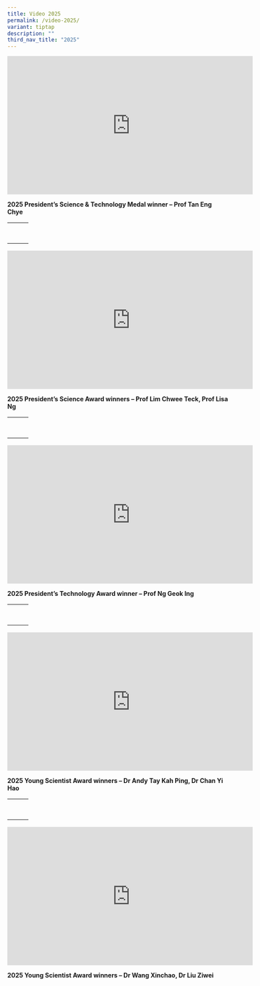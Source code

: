 ```yaml
---
title: Video 2025
permalink: /video-2025/
variant: tiptap
description: ""
third_nav_title: "2025"
---
```

<div class="iframe-wrapper">
<iframe height="315" width="560" allowfullscreen="true" frameborder="0" src="https://www.youtube-nocookie.com/embed/2uYy-_7IXjU?si=iKS1OIDDycSPvWge"></iframe>
</div>
<p><strong>2025 President’s Science &amp; Technology Medal winner – Prof Tan Eng Chye</strong>
</p>
<p></p>
<table style="minWidth: 75px">
<colgroup>
<col>
<col>
<col>
</colgroup>
<tbody>
<tr>
<th rowspan="1" colspan="1">
<p></p>
</th>
<th rowspan="1" colspan="1">
<p></p>
</th>
<th rowspan="1" colspan="1">
<p></p>
</th>
</tr>
<tr>
<td rowspan="1" colspan="1">
<p></p>
</td>
<td rowspan="1" colspan="1">
<p></p>
</td>
<td rowspan="1" colspan="1">
<p></p>
</td>
</tr>
</tbody>
</table>
<div class="iframe-wrapper">
<iframe height="315" width="560" allowfullscreen="true" frameborder="0" src="https://www.youtube-nocookie.com/embed/DlJefbrd1SM?si=_4JtQUYq3UojSaTm"></iframe>
</div>
<p><strong>2025 President’s Science Award winners – Prof Lim Chwee Teck, Prof Lisa Ng</strong>
</p>
<table style="minWidth: 75px">
<colgroup>
<col>
<col>
<col>
</colgroup>
<tbody>
<tr>
<th rowspan="1" colspan="1">
<p></p>
</th>
<th rowspan="1" colspan="1">
<p></p>
</th>
<th rowspan="1" colspan="1">
<p></p>
</th>
</tr>
<tr>
<td rowspan="1" colspan="1">
<p></p>
</td>
<td rowspan="1" colspan="1">
<p></p>
</td>
<td rowspan="1" colspan="1">
<p></p>
</td>
</tr>
</tbody>
</table>
<div class="iframe-wrapper">
<iframe height="315" width="560" allowfullscreen="true" frameborder="0" src="https://www.youtube-nocookie.com/embed/EsiUynzlwwM?si=Q9gVOCcG2S2Er4FL"></iframe>
</div>
<p><strong>2025 President’s Technology Award winner – Prof Ng Geok Ing</strong>
</p>
<table style="minWidth: 75px">
<colgroup>
<col>
<col>
<col>
</colgroup>
<tbody>
<tr>
<th rowspan="1" colspan="1">
<p></p>
</th>
<th rowspan="1" colspan="1">
<p></p>
</th>
<th rowspan="1" colspan="1">
<p></p>
</th>
</tr>
<tr>
<td rowspan="1" colspan="1">
<p></p>
</td>
<td rowspan="1" colspan="1">
<p></p>
</td>
<td rowspan="1" colspan="1">
<p></p>
</td>
</tr>
</tbody>
</table>
<div class="iframe-wrapper">
<iframe height="315" width="560" allowfullscreen="true" frameborder="0" src="https://www.youtube-nocookie.com/embed/FcvO-0gAjIA?si=r6Lie0dYs8oOEvGS"></iframe>
</div>
<p><strong>2025 Young Scientist Award winners – Dr Andy Tay Kah Ping, Dr Chan Yi Hao</strong>
</p>
<table style="minWidth: 75px">
<colgroup>
<col>
<col>
<col>
</colgroup>
<tbody>
<tr>
<th rowspan="1" colspan="1">
<p></p>
</th>
<th rowspan="1" colspan="1">
<p></p>
</th>
<th rowspan="1" colspan="1">
<p></p>
</th>
</tr>
<tr>
<td rowspan="1" colspan="1">
<p></p>
</td>
<td rowspan="1" colspan="1">
<p></p>
</td>
<td rowspan="1" colspan="1">
<p></p>
</td>
</tr>
</tbody>
</table>
<div class="iframe-wrapper">
<iframe height="315" width="560" allowfullscreen="true" frameborder="0" src="https://www.youtube-nocookie.com/embed/a5rexHvFxN0?si=F512ZEphQV7VWgQK"></iframe>
</div>
<p><strong>2025 Young Scientist Award winners – Dr Wang Xinchao, Dr Liu Ziwei</strong>
</p>